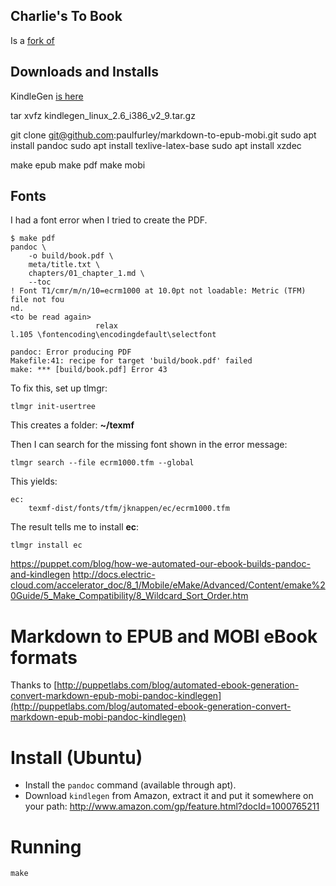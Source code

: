 ## Charlie's To Book

Is a [fork of](https://github.com/paulfurley/markdown-to-epub-mobi)

## Downloads and Installs

KindleGen [is here](https://www.amazon.com/gp/feature.html?docId=1000765211)

tar xvfz kindlegen_linux_2.6_i386_v2_9.tar.gz


git clone git@github.com:paulfurley/markdown-to-epub-mobi.git
sudo apt install pandoc
sudo apt install texlive-latex-base
sudo apt install xzdec

make epub
make pdf
make mobi

## Fonts

I had a font error when I tried to create the PDF.

```
$ make pdf
pandoc \
    -o build/book.pdf \
    meta/title.txt \
    chapters/01_chapter_1.md \
    --toc
! Font T1/cmr/m/n/10=ecrm1000 at 10.0pt not loadable: Metric (TFM) file not fou
nd.
<to be read again>
                   relax
l.105 \fontencoding\encodingdefault\selectfont

pandoc: Error producing PDF
Makefile:41: recipe for target 'build/book.pdf' failed
make: *** [build/book.pdf] Error 43
```

To fix this, set up tlmgr:

    tlmgr init-usertree

This creates a folder: **~/texmf**

Then I can search for the missing font shown in the error message:

    tlmgr search --file ecrm1000.tfm --global

This yields:

```
ec:
    texmf-dist/fonts/tfm/jknappen/ec/ecrm1000.tfm
```

The result tells me to install **ec**:

    tlmgr install ec


https://puppet.com/blog/how-we-automated-our-ebook-builds-pandoc-and-kindlegen
http://docs.electric-cloud.com/accelerator_doc/8_1/Mobile/eMake/Advanced/Content/emake%20Guide/5_Make_Compatibility/8_Wildcard_Sort_Order.htm


# Markdown to EPUB and MOBI eBook formats

Thanks to [http://puppetlabs.com/blog/automated-ebook-generation-convert-markdown-epub-mobi-pandoc-kindlegen](http://puppetlabs.com/blog/automated-ebook-generation-convert-markdown-epub-mobi-pandoc-kindlegen)

# Install (Ubuntu)

- Install the `pandoc` command (available through apt).
- Download `kindlegen` from Amazon, extract it and put it somewhere on your
  path: http://www.amazon.com/gp/feature.html?docId=1000765211

# Running

```
make
```

